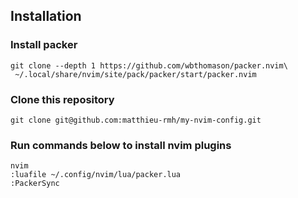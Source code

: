 ## Installation

### Install packer

```
git clone --depth 1 https://github.com/wbthomason/packer.nvim\
 ~/.local/share/nvim/site/pack/packer/start/packer.nvim
```
### Clone this repository

```
git clone git@github.com:matthieu-rmh/my-nvim-config.git
```
### Run commands below to install nvim plugins

```
nvim
:luafile ~/.config/nvim/lua/packer.lua
:PackerSync
```
